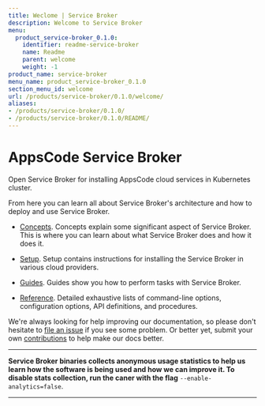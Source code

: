 ```yaml
---
title: Weclome | Service Broker
description: Welcome to Service Broker
menu:
  product_service-broker_0.1.0:
    identifier: readme-service-broker
    name: Readme
    parent: welcome
    weight: -1
product_name: service-broker
menu_name: product_service-broker_0.1.0
section_menu_id: welcome
url: /products/service-broker/0.1.0/welcome/
aliases:
- /products/service-broker/0.1.0/
- /products/service-broker/0.1.0/README/
---
```


# AppsCode Service Broker
Open Service Broker for installing AppsCode cloud services in Kubernetes cluster.

From here you can learn all about Service Broker's architecture and how to deploy and use Service Broker.

- [Concepts](/products/service-broker/0.1.0/concepts/). Concepts explain some significant aspect of Service Broker. This is where you can learn about what Service Broker does and how it does it.

- [Setup](/products/service-broker/0.1.0/setup/). Setup contains instructions for installing
  the Service Broker in various cloud providers.

- [Guides](/products/service-broker/0.1.0/guides/). Guides show you how to perform tasks with Service Broker.

- [Reference](/products/service-broker/0.1.0/reference/). Detailed exhaustive lists of
command-line options, configuration options, API definitions, and procedures.

We're always looking for help improving our documentation, so please don't hesitate to [file an issue](https://github.com/appscode/service-broker/issues/new) if you see some problem. Or better yet, submit your own [contributions](/products/service-broker/0.1.0/CONTRIBUTING) to help
make our docs better.

---

**Service Broker binaries collects anonymous usage statistics to help us learn how the software is being used and how we can improve it. To disable stats collection, run the caner with the flag** `--enable-analytics=false`.

---
